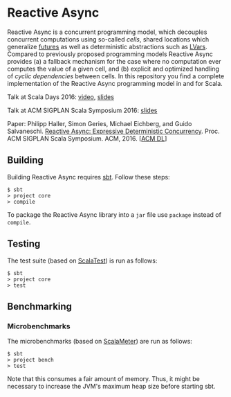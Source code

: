 # Reactive Async

Reactive Async is a concurrent programming model, which decouples
concurrent computations using so-called *cells*, shared locations
which generalize
[futures](https://en.wikipedia.org/wiki/Futures_and_promises) as well
as deterministic abstractions such as
[LVars](https://hackage.haskell.org/package/lvish). Compared to
previously proposed programming models Reactive Async provides (a) a
fallback mechanism for the case where no computation ever computes the
value of a given cell, and (b) explicit and optimized handling of
*cyclic dependencies* between cells. In this repository you find a
complete implementation of the Reactive Async programming model in and
for Scala.

Talk at Scala Days 2016: [video](https://www.youtube.com/watch?v=S9xxhyDYoZk),
[slides](https://speakerdeck.com/phaller/programming-with-futures-lattices-and-quiescence)

Talk at ACM SIGPLAN Scala Symposium 2016:
[slides](https://speakerdeck.com/phaller/reactive-async-expressive-deterministic-concurrency)

Paper: Philipp Haller, Simon Geries, Michael Eichberg, and Guido Salvaneschi.
       [Reactive Async: Expressive Deterministic Concurrency](http://www.csc.kth.se/~phaller/doc/haller16-scala.pdf).
       Proc. ACM SIGPLAN Scala Symposium. ACM, 2016. [[ACM DL](http://dl.acm.org/citation.cfm?id=2998396)]

## Building

Building Reactive Async requires
[sbt](http://www.scala-sbt.org). Follow these steps:

```
$ sbt
> project core
> compile
```

To package the Reactive Async library into a `jar` file use `package`
instead of `compile`.

## Testing

The test suite (based on [ScalaTest](http://www.scalatest.org)) is run
as follows:

```
$ sbt
> project core
> test
```

## Benchmarking

### Microbenchmarks

The microbenchmarks (based on
[ScalaMeter](https://scalameter.github.io)) are run as follows:

```
$ sbt
> project bench
> test
```

Note that this consumes a fair amount of memory. Thus, it might be
necessary to increase the JVM's maximum heap size before starting sbt.
